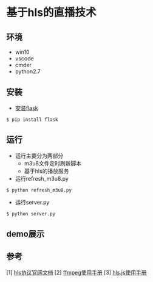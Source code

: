 # 基于hls的直播技术

## 环境
* win10
* vscode
* cmder
* python2.7
## 安装
* [安装flask](https://flask.palletsprojects.com/en/1.0.x/installation/?highlight=install)

```
$ pip install flask
```

## 运行
* 运行主要分为两部分
    * m3u8文件定时刷新脚本
    * 基于hls的播放服务
* 运行refresh_m3u8.py

```
$ python refresh_m3u8.py
```
* 运行server.py

```
$ python server.py
```

## demo展示

## 参考
[1] [hls协议官网文档](https://developer.apple.com/streaming/)
[2] [ffmpeg使用手册](https://ffmpeg.org/ffmpeg-formats.html)
[3] [hls.js使用手册](https://video-dev.github.io/hls.js/stable/)